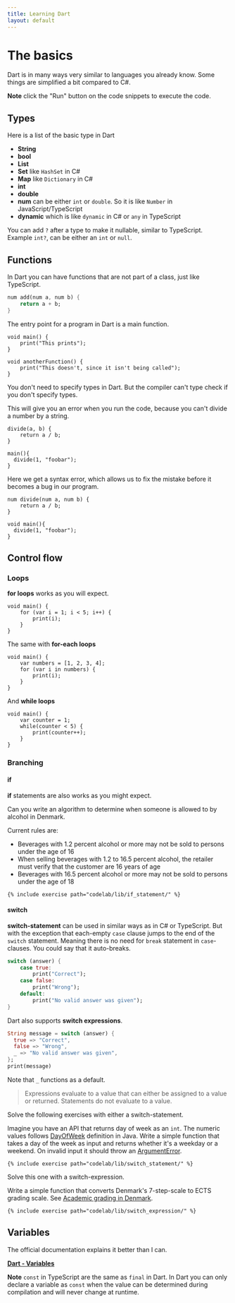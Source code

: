 ```yaml
---
title: Learning Dart
layout: default
---
```

<script type="text/javascript" src="https://dartpad.dev/inject_embed.dart.js" defer></script>

# The basics

Dart is in many ways very similar to languages you already know.
Some things are simplified a bit compared to C#.

**Note** click the "Run" button on the code snippets to execute the code.

## Types

Here is a list of the basic type in Dart

- **String**
- **bool**
- **List**
- **Set** like `HashSet` in C#
- **Map** like `Dictionary` in C#
- **int**
- **double**
- **num** can be either `int` or `double`. So it is like `Number` in JavaScript/TypeScript
- **dynamic** which is like `dynamic` in C# or `any` in TypeScript

You can add `?` after a type to make it nullable, similar to TypeScript.
Example `int?`, can be either an `int` or `null`.

## Functions

In Dart you can have functions that are not part of a class, just like TypeScript.

```dart
num add(num a, num b) {
    return a + b;
}
```

The entry point for a program in Dart is a main function.

```run-dartpad:mode-dart:height-200px
void main() {
    print("This prints");
}

void anotherFunction() {
    print("This doesn't, since it isn't being called");
}
```

You don't need to specify types in Dart.
But the compiler can't type check if you don't specify types.

This will give you an error when you run the code, because you can't divide a
number by a string.

```run-dartpad:mode-dart:height-200px
divide(a, b) {
    return a / b;
}

main(){
  divide(1, "foobar");
}
```

Here we get a syntax error, which allows us to fix the mistake before it becomes
a bug in our program.

```run-dartpad:mode-dart:height-200px
num divide(num a, num b) {
    return a / b;
}

void main(){
  divide(1, "foobar");
}
```

## Control flow

### Loops

**for loops** works as you will expect.

```run-dartpad:mode-dart:height-200px
void main() {
    for (var i = 1; i < 5; i++) {
        print(i);
    }
}
```

The same with **for-each loops**

```run-dartpad:mode-dart:height-200px
void main() {
    var numbers = [1, 2, 3, 4];
    for (var i in numbers) {
        print(i);
    }
}
```

And **while loops**

```run-dartpad:mode-dart:height-200px
void main() {
    var counter = 1;
    while(counter < 5) {
        print(counter++);
    }
}
```

### Branching

#### if

**if** statements are also works as you might expect.

Can you write an algorithm to determine when someone is allowed to by alcohol in Denmark.

Current rules are:

- Beverages with 1.2 percent alcohol or more may not be sold to persons under the age of 16
- When selling beverages with 1.2 to 16.5 percent alcohol, the retailer must verify that the customer are 16 years of age
- Beverages with 16.5 percent alcohol or more may not be sold to persons under the age of 18

```run-dartpad:mode-dart
{% include exercise path="codelab/lib/if_statement/" %}
```

#### switch

**switch-statement** can be used in similar ways as in C# or TypeScript.
But with the exception that each-empty `case` clause jumps to the end of the
`switch` statement.
Meaning there is no need for `break` statement in `case`-clauses.
You could say that it auto-breaks.

```dart
switch (answer) {
    case true:
        print("Correct");
    case false:
        print("Wrong");
    default:
        print("No valid answer was given");
}
```

Dart also supports **switch expressions**.

```dart
String message = switch (answer) {
  true => "Correct",
  false => "Wrong",
  _ => "No valid answer was given",
};
print(message)
```

Note that `_` functions as a default.

> Expressions evaluate to a value that can either be assigned to a value or returned.
Statements do not evaluate to a value.

Solve the following exercises with either a switch-statement.

Imagine you have an API that returns day of week as an `int`.
The numeric values follows
[DayOfWeek](https://docs.oracle.com/javase/8/docs/api/java/time/DayOfWeek.html)
definition in Java.
Write a simple function that takes a day of the week as input and returns
whether it's a weekday or a weekend.
On invalid input it should throw an [ArgumentError](https://api.dart.dev/stable/3.2.6/dart-core/ArgumentError-class.html).

```run-dartpad:mode-dart
{% include exercise path="codelab/lib/switch_statement/" %}
```

Solve this one with a switch-expression.

Write a simple function that converts Denmark's 7-step-scale to ECTS grading scale.
See [Academic grading in Denmark](https://en.wikipedia.org/wiki/Academic_grading_in_Denmark).

```run-dartpad:mode-dart
{% include exercise path="codelab/lib/switch_expression/" %}
```

## Variables

The official documentation explains it better than I can.

**[Dart - Variables](https://dart.dev/language/variables)**

**Note** `const` in TypeScript are the same as `final` in Dart.
In Dart you can only declare a variable as `const` when the value can be
determined during compilation and will never change at runtime.
